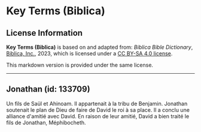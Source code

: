 # Key Terms (Biblica)

## License Information

**Key Terms (Biblica)** is based on and adapted from: _Biblica Bible Dictionary_, [Biblica, Inc.](https://www.biblica.com/), 2023, which is licensed under a [CC BY-SA 4.0 license](https://creativecommons.org/licenses/by-sa/4.0/legalcode.en).

This markdown version is provided under the same license.



--------------------------------

## Jonathan (id: 133709)

Un fils de Saül et Ahinoam. Il appartenait à la tribu de Benjamin. Jonathan soutenait le plan de Dieu de faire de David le roi à sa place. Il a conclu une alliance d'amitié avec David. En raison de leur amitié, David a bien traité le fils de Jonathan, Méphibocheth.


